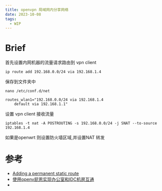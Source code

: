 ```yaml
---
title: openvpn 局域网内分享网络
date: 2023-10-08
tags:
  - WIP
---
```

# Brief 

首先设置内网机器的流量请求路由到 vpn client

```Shell
ip route add 192.168.0.0/24 via 192.168.1.4
```

保存到文件夹中

```Shell
nano /etc/conf.d/net

routes_wlan1="192.168.0.0/24 via 192.168.1.4
    default via 192.168.1.1"

```

设置 vpn client 接收流量

```Shell
iptables -t nat -A POSTROUTING -s 192.168.0.0/24 -j SNAT --to-source 192.168.1.4
```

如果是openwrt 则设置防火墙区域,并设置NAT 转发
# 参考

- [Adding a permanent static route](https://wiki.gentoo.org/wiki/Static_routing)
- [使用openv屁恩实现办公室和IDC机房互通](https://www.cnblogs.com/huangweimin/articles/7712771.html)
- 